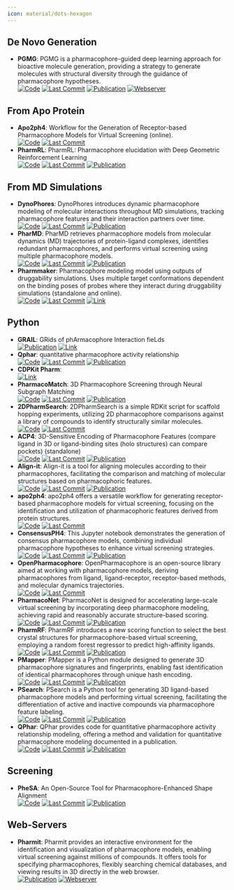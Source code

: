 ```yaml
---
icon: material/dots-hexagon
---
```



## **De Novo Generation**
- **PGMG**: PGMG is a pharmacophore-guided deep learning approach for bioactive molecule generation, providing a strategy to generate molecules with structural diversity through the guidance of pharmacophore hypotheses.  
		[![Code](https://img.shields.io/github/stars/CSUBioGroup/PGMG?style=for-the-badge&logo=github)](https://github.com/CSUBioGroup/PGMG) [![Last Commit](https://img.shields.io/github/last-commit/CSUBioGroup/PGMG?style=for-the-badge&logo=github)](https://github.com/CSUBioGroup/PGMG) [![Publication](https://img.shields.io/badge/Publication-Citations:11-blue?style=for-the-badge&logo=bookstack)](https://doi.org/10.1038%2Fs41467-023-41454-9) [![Webserver](https://img.shields.io/badge/Webserver-online-brightgreen?style=for-the-badge&logo=cachet&logoColor=65FF8F)](https://www.csuligroup.com/PGMG) 

## **From Apo Protein**
- **Apo2ph4**: Workflow for the Generation of Receptor-based Pharmacophore Models for Virtual Screening (online).  
		[![Code](https://img.shields.io/github/stars/molinfo-vienna/apo2ph4?style=for-the-badge&logo=github)](https://github.com/molinfo-vienna/apo2ph4) [![Last Commit](https://img.shields.io/github/last-commit/molinfo-vienna/apo2ph4?style=for-the-badge&logo=github)](https://github.com/molinfo-vienna/apo2ph4) 
- **PharmRL**: PharmRL: Pharmacophore elucidation with Deep Geometric Reinforcement Learning  
		[![Code](https://img.shields.io/github/stars/RishalAggarwal/Pharmrl?style=for-the-badge&logo=github)](https://github.com/RishalAggarwal/Pharmrl) [![Last Commit](https://img.shields.io/github/last-commit/RishalAggarwal/Pharmrl?style=for-the-badge&logo=github)](https://github.com/RishalAggarwal/Pharmrl) [![Publication](https://img.shields.io/badge/Publication-Citations:0-blue?style=for-the-badge&logo=bookstack)](https://doi.org/10.21203/rs.3.rs-5033986/) 

## **From MD Simulations**
- **DynoPhores**: DynoPhores introduces dynamic pharmacophore modeling of molecular interactions throughout MD simulations, tracking pharmacophore features and their interaction partners over time.  
		[![Code](https://img.shields.io/github/stars/wolberlab/dynophores?style=for-the-badge&logo=github)](https://github.com/wolberlab/dynophores) [![Last Commit](https://img.shields.io/github/last-commit/wolberlab/dynophores?style=for-the-badge&logo=github)](https://github.com/wolberlab/dynophores) [![Publication](https://img.shields.io/badge/Publication-Citations:0-blue?style=for-the-badge&logo=bookstack)](https://doi.org/10.18452/14267) 
- **PharMD**: PharMD retrieves pharmacophore models from molecular dynamics (MD) trajectories of protein-ligand complexes, identifies redundant pharmacophores, and performs virtual screening using multiple pharmacophore models.  
		[![Code](https://img.shields.io/github/stars/ci-lab-cz/pharmd?style=for-the-badge&logo=github)](https://github.com/ci-lab-cz/pharmd) [![Last Commit](https://img.shields.io/github/last-commit/ci-lab-cz/pharmd?style=for-the-badge&logo=github)](https://github.com/ci-lab-cz/pharmd) [![Publication](https://img.shields.io/badge/Publication-Citations:18-blue?style=for-the-badge&logo=bookstack)](https://doi.org/10.3390/ijms20235834) 
- **Pharmmaker**: Pharmacophore modeling model using outputs of druggability simulations. Uses multiple target conformations dependent on the binding poses of probes where they interact during druggability simulations (standalone and online).  
		[![Code](https://img.shields.io/github/stars/prody/ProDy?style=for-the-badge&logo=github)](https://github.com/prody/ProDy) [![Last Commit](https://img.shields.io/github/last-commit/prody/ProDy?style=for-the-badge&logo=github)](https://github.com/prody/ProDy) [![Link](https://img.shields.io/badge/Link-online-brightgreen?style=for-the-badge&logo=cachet&logoColor=65FF8F)](http://prody.csb.pitt.edu/pharmmaker/) 

## **Python**
- **GRAIL**: GRids of phArmacophore Interaction fieLds  
	[![Publication](https://img.shields.io/badge/Publication-Citations:15-blue?style=for-the-badge&logo=bookstack)](https://doi.org/10.1021/acs.jctc.8b00495) [![Link](https://img.shields.io/badge/Link-online-brightgreen?style=for-the-badge&logo=cachet&logoColor=65FF8F)](https://cdpkit.org/master/cdpl_api_doc/python_api_doc/namespaceCDPL_1_1GRAIL.html) 
- **Qphar**: quantitative pharmacophore activity relationship  
		[![Code](https://img.shields.io/github/stars/StefanKohlbacher/QuantPharmacophore?style=for-the-badge&logo=github)](https://github.com/StefanKohlbacher/QuantPharmacophore) [![Last Commit](https://img.shields.io/github/last-commit/StefanKohlbacher/QuantPharmacophore?style=for-the-badge&logo=github)](https://github.com/StefanKohlbacher/QuantPharmacophore) [![Publication](https://img.shields.io/badge/Publication-Citations:12-blue?style=for-the-badge&logo=bookstack)](https://doi.org/10.1186/s13321-021-00537-9) 
- **CDPKit Pharm**:   
	[![Link](https://img.shields.io/badge/Link-online-brightgreen?style=for-the-badge&logo=cachet&logoColor=65FF8F)](https://cdpkit.org/master/cdpl_api_doc/python_api_doc/namespaceCDPL_1_1Pharm.html) 
- **PharmacoMatch**: 3D Pharmacophore Screening through Neural Subgraph Matching  
		[![Code](https://img.shields.io/github/stars/molinfo-vienna/PharmacoMatch?style=for-the-badge&logo=github)](https://github.com/molinfo-vienna/PharmacoMatch) [![Last Commit](https://img.shields.io/github/last-commit/molinfo-vienna/PharmacoMatch?style=for-the-badge&logo=github)](https://github.com/molinfo-vienna/PharmacoMatch) [![Publication](https://img.shields.io/badge/Publication-Citations:0-blue?style=for-the-badge&logo=bookstack)](https://doi.org/10.1021/ci700024q.s014) 
- **2DPharmSearch**: 2DPharmSearch is a simple RDKit script for scaffold hopping experiments, utilizing 2D pharmacophore comparisons against a library of compounds to identify structurally similar molecules.  
		[![Code](https://img.shields.io/github/stars/arthuc01/2d-pharmacophore-search?style=for-the-badge&logo=github)](https://github.com/arthuc01/2d-pharmacophore-search) [![Last Commit](https://img.shields.io/github/last-commit/arthuc01/2d-pharmacophore-search?style=for-the-badge&logo=github)](https://github.com/arthuc01/2d-pharmacophore-search) 
- **ACP4**: 3D-Sensitive Encoding of Pharmacophore Features (compare ligand in 3D or ligand-binding sites (holo structures) can compare pockets) (standalone)  
		[![Code](https://img.shields.io/github/stars/tsudalab/ACP4?style=for-the-badge&logo=github)](https://github.com/tsudalab/ACP4) [![Last Commit](https://img.shields.io/github/last-commit/tsudalab/ACP4?style=for-the-badge&logo=github)](https://github.com/tsudalab/ACP4) [![Publication](https://img.shields.io/badge/Publication-Citations:3-blue?style=for-the-badge&logo=bookstack)](https://doi.org/10.1021/acs.jcim.2c01623) 
- **Align-it**: Align-it is a tool for aligning molecules according to their pharmacophores, facilitating the comparison and matching of molecular structures based on pharmacophoric features.  
		[![Code](https://img.shields.io/github/stars/OliverBScott/align-it?style=for-the-badge&logo=github)](https://github.com/OliverBScott/align-it) [![Last Commit](https://img.shields.io/github/last-commit/OliverBScott/align-it?style=for-the-badge&logo=github)](https://github.com/OliverBScott/align-it) [![Publication](https://img.shields.io/badge/Publication-Citations:103-blue?style=for-the-badge&logo=bookstack)](https://doi.org/10.1016/j.jmgm.2008.04.003) 
- **apo2ph4**: apo2ph4 offers a versatile workflow for generating receptor-based pharmacophore models for virtual screening, focusing on the identification and utilization of pharmacophoric features derived from protein structures.  
		[![Code](https://img.shields.io/github/stars/molinfo-vienna/apo2ph4?style=for-the-badge&logo=github)](https://github.com/molinfo-vienna/apo2ph4) [![Last Commit](https://img.shields.io/github/last-commit/molinfo-vienna/apo2ph4?style=for-the-badge&logo=github)](https://github.com/molinfo-vienna/apo2ph4) 
- **ConsensusPH4**: This Jupyter notebook demonstrates the generation of consensus pharmacophore models, combining individual pharmacophore hypotheses to enhance virtual screening strategies.  
		[![Code](https://img.shields.io/github/stars/AngelRuizMoreno/ConcensusPharmacophore?style=for-the-badge&logo=github)](https://github.com/AngelRuizMoreno/ConcensusPharmacophore/blob/main/tutorials/ConsensusPharmacophore.ipynb) [![Last Commit](https://img.shields.io/github/last-commit/AngelRuizMoreno/ConcensusPharmacophore?style=for-the-badge&logo=github)](https://github.com/AngelRuizMoreno/ConcensusPharmacophore/blob/main/tutorials/ConsensusPharmacophore.ipynb) [![Publication](https://img.shields.io/badge/Publication-Citations:0-blue?style=for-the-badge&logo=bookstack)](https://doi.org/10.5281/zenodo.8276506) 
- **OpenPharmacophore**: OpenPharmacophore is an open-source library aimed at working with pharmacophore models, deriving pharmacophores from ligand, ligand-receptor, receptor-based methods, and molecular dynamics trajectories.  
		[![Code](https://img.shields.io/github/stars/uibcdf/OpenPharmacophore?style=for-the-badge&logo=github)](https://github.com/uibcdf/OpenPharmacophore) [![Last Commit](https://img.shields.io/github/last-commit/uibcdf/OpenPharmacophore?style=for-the-badge&logo=github)](https://github.com/uibcdf/OpenPharmacophore) 
- **PharmacoNet**: PharmacoNet is designed for accelerating large-scale virtual screening by incorporating deep pharmacophore modeling, achieving rapid and reasonably accurate structure-based scoring.  
		[![Code](https://img.shields.io/github/stars/SeonghwanSeo/PharmacoNet?style=for-the-badge&logo=github)](https://github.com/SeonghwanSeo/PharmacoNet) [![Last Commit](https://img.shields.io/github/last-commit/SeonghwanSeo/PharmacoNet?style=for-the-badge&logo=github)](https://github.com/SeonghwanSeo/PharmacoNet) [![Publication](https://img.shields.io/badge/Publication-Citations:0-blue?style=for-the-badge&logo=bookstack)](https://doi.org/10.1039/d4sc04854g) 
- **PharmRF**: PharmRF introduces a new scoring function to select the best crystal structures for pharmacophore-based virtual screening, employing a random forest regressor to predict high-affinity ligands.  
		[![Code](https://img.shields.io/github/stars/Prasanth-Kumar87/PharmRF?style=for-the-badge&logo=github)](https://github.com/Prasanth-Kumar87/PharmRF) [![Last Commit](https://img.shields.io/github/last-commit/Prasanth-Kumar87/PharmRF?style=for-the-badge&logo=github)](https://github.com/Prasanth-Kumar87/PharmRF) [![Publication](https://img.shields.io/badge/Publication-Citations:3-blue?style=for-the-badge&logo=bookstack)](https://doi.org/10.1002/jcc.26840) 
- **PMapper**: PMapper is a Python module designed to generate 3D pharmacophore signatures and fingerprints, enabling fast identification of identical pharmacophores through unique hash encoding.  
		[![Code](https://img.shields.io/github/stars/DrrDom/pmapper?style=for-the-badge&logo=github)](https://github.com/DrrDom/pmapper) [![Last Commit](https://img.shields.io/github/last-commit/DrrDom/pmapper?style=for-the-badge&logo=github)](https://github.com/DrrDom/pmapper) [![Publication](https://img.shields.io/badge/Publication-Citations:42-blue?style=for-the-badge&logo=bookstack)](https://doi.org/10.3390/molecules23123094) 
- **PSearch**: PSearch is a Python tool for generating 3D ligand-based pharmacophore models and performing virtual screening, facilitating the differentiation of active and inactive compounds via pharmacophore feature labeling.  
		[![Code](https://img.shields.io/github/stars/meddwl/psearch?style=for-the-badge&logo=github)](https://github.com/meddwl/psearch) [![Last Commit](https://img.shields.io/github/last-commit/meddwl/psearch?style=for-the-badge&logo=github)](https://github.com/meddwl/psearch) [![Publication](https://img.shields.io/badge/Publication-Citations:42-blue?style=for-the-badge&logo=bookstack)](https://doi.org/10.3390/molecules23123094) 
- **QPhar**: QPhar provides code for quantitative pharmacophore activity relationship modeling, offering a method and validation for quantitative pharmacophore modeling documented in a publication.  
		[![Code](https://img.shields.io/github/stars/StefanKohlbacher/QuantPharmacophore?style=for-the-badge&logo=github)](https://github.com/StefanKohlbacher/QuantPharmacophore) [![Last Commit](https://img.shields.io/github/last-commit/StefanKohlbacher/QuantPharmacophore?style=for-the-badge&logo=github)](https://github.com/StefanKohlbacher/QuantPharmacophore) [![Publication](https://img.shields.io/badge/Publication-Citations:12-blue?style=for-the-badge&logo=bookstack)](https://doi.org/10.1186/s13321-021-00537-9) 

## **Screening**
- **PheSA**: An Open-Source Tool for Pharmacophore-Enhanced Shape Alignment  
		[![Code](https://img.shields.io/github/stars/joewah/PheSAExamples?style=for-the-badge&logo=github)](https://github.com/joewah/PheSAExamples) [![Last Commit](https://img.shields.io/github/last-commit/joewah/PheSAExamples?style=for-the-badge&logo=github)](https://github.com/joewah/PheSAExamples) [![Publication](https://img.shields.io/badge/Publication-Citations:1-blue?style=for-the-badge&logo=bookstack)](https://doi.org/10.1021/acs.jcim.4c00516) 

## **Web-Servers**
- **Pharmit**: Pharmit provides an interactive environment for the identification and visualization of pharmacophore models, enabling virtual screening against millions of compounds. It offers tools for specifying pharmacophores, flexibly searching chemical databases, and viewing results in 3D directly in the web browser.  
	[![Publication](https://img.shields.io/badge/Publication-Citations:242-blue?style=for-the-badge&logo=bookstack)](https://doi.org/10.1093%2Fnar%2Fgkw287) [![Webserver](https://img.shields.io/badge/Webserver-online-brightgreen?style=for-the-badge&logo=cachet&logoColor=65FF8F)](https://pharmit.csb.pitt.edu/) 

